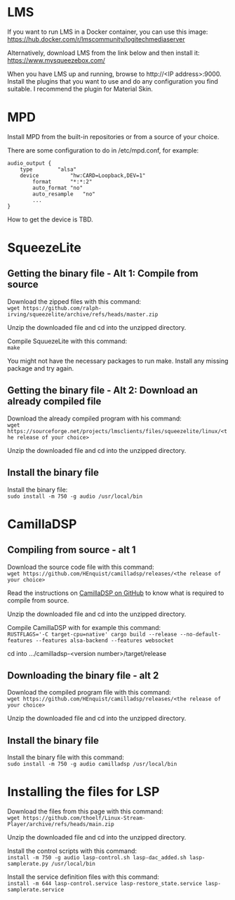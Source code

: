 # LMS
If you want to run LMS in a Docker container, you can use this image:<br/>https://hub.docker.com/r/lmscommunity/logitechmediaserver

Alternatively, download LMS from the link below and then install it:<br/>https://www.mysqueezebox.com/

When you have LMS up and running, browse to http://\<IP address\>:9000. Install the plugins that you want to use and do any configuration you find suitable. I recommend the plugin for Material Skin.

# MPD
Install MPD from the built-in repositories or from a source of your choice.

There are some configuration to do in /etc/mpd.conf, for example:<br/>
```
audio_output {
	type		"alsa"
	device          "hw:CARD=Loopback,DEV=1"
        format		"*:*:2"
        auto_format	"no"
        auto_resample	"no"
        ...
}
```

How to get the device is TBD.

# SqueezeLite
## Getting the binary file - Alt 1: Compile from source
Download the zipped files with this command:<br/>
```wget https://github.com/ralph-irving/squeezelite/archive/refs/heads/master.zip```

Unzip the downloaded file and cd into the unzipped directory.

Compile SquuezeLite with this command:<br/>```make```

You might not have the necessary packages to run make. Install any missing package and try again.

## Getting the binary file - Alt 2: Download an already compiled file
Download the already compiled program with his command:<br/>```wget https://sourceforge.net/projects/lmsclients/files/squeezelite/linux/<the release of your choice>```

Unzip the downloaded file and cd into the unzipped directory.

## Install the binary file
Install the binary file:<br/>
```sudo install -m 750 -g audio /usr/local/bin```

# CamillaDSP
## Compiling from source - alt 1
Download the source code file with this command:<br/>
```wget https://github.com/HEnquist/camilladsp/releases/<the release of your choice>```

Read the instructions on [CamillaDSP on GitHub](https://github.com/HEnquist/camilladsp) to know what is required to compile from source.

Unzip the downloaded file and cd into the unzipped directory.

Compile CamillaDSP with for example this command:<br/>
```RUSTFLAGS='-C target-cpu=native' cargo build --release --no-default-features --features alsa-backend --features websocket```

cd into .../camilladsp-\<version number\>/target/release

## Downloading the binary file - alt 2
Download the compiled program file with this command:<br/>
```wget https://github.com/HEnquist/camilladsp/releases/<the release of your choice>```

Unzip the downloaded file and cd into the unzipped directory.

## Install the binary file
Install the binary file with this command:<br/>
```sudo install -m 750 -g audio camilladsp /usr/local/bin```

# Installing the files for LSP
Download the files from this page with this command:<br/>
```wget https://github.com/thoelf/Linux-Stream-Player/archive/refs/heads/main.zip```

Unzip the downloaded file and cd into the unzipped directory.

Install the control scripts with this command:<br/>
```install -m 750 -g audio lasp-control.sh lasp-dac_added.sh lasp-samplerate.py /usr/local/bin```

Install the service definition files with this command:<br/>
```install -m 644 lasp-control.service lasp-restore_state.service lasp-samplerate.service```

